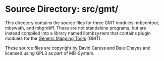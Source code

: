 # Source Directory: src/gmt/

This directory contains the source files for three GMT modules: mbcontour,
mbswath, and mbgrdtiff. These are not standalone programs, but are instead
compiled into a library named libmbsystem that contains plugin modules for the
[Generic Mapping Tools](https://www.soest.hawaii.edu/gmt/) (GMT).

These source files are copyright by David Caress and Dale Chayes and licensed
using GPL3 as part of MB-System.
